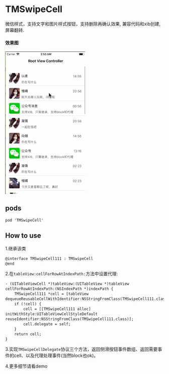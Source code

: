 
# TMSwipeCell

微信样式，支持文字和图片样式按钮，支持删除再确认效果, 兼容代码和xib创建, 屏幕翻转.

#### 效果图
![image](https://github.com/cocomanbar/TMSwipeCell/blob/master/TMSwipeCell/gif/one.gif)

## pods

```
pod 'TMSwipeCell'
```

## How to use

1.继承该类

```
@interface TMSwipeCell111 : TMSwipeCell
@end
```

2.在`tableView:cellForRowAtIndexPath:`方法中设置代理:

```
- (UITableViewCell *)tableView:(UITableView *)tableView cellForRowAtIndexPath:(NSIndexPath *)indexPath {
    TMSwipeCell111 *cell = [tableView dequeueReusableCellWithIdentifier:NSStringFromClass(TMSwipeCell111.class)];
    if (!cell) {
        cell = [[TMSwipeCell111 alloc] initWithStyle:UITableViewCellStyleDefault reuseIdentifier:NSStringFromClass(TMSwipeCell111.class)];
        cell.delegate = self;
    }
    return cell;
}
```

3.实现`TMSwipeCellDelegate`协议三个方法，返回侧滑按钮事件数组、返回需要事件的cell、以及代理处理事件(当然block也ok)。



4.更多细节请看demo

